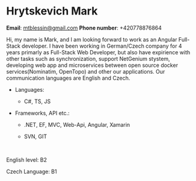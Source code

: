 
# Hrytskevich Mark

  

**Email**: mtblessin@gmail.com
**Phone number**: +420778876864

  

Hi, my name is Mark, and I am looking forward to work as an Angular Full-Stack developer. I have been working in German/Czech company for 4 years primarly as Full-Stack Web Developer, but also have expirience with other tasks such as synchronization, support NetGenium stystem, developing web app and microservices between open source docker services(Nominatim, OpenTopo) and other our applications. Our communication languages are English and Czech.


* Languages:

	* C#, TS, JS

* Frameworks, API etc.:

	* .NET, EF, MVC, Web-Api, Angular, Xamarin

	* SVN, GIT
	<br>

English level: B2

Czech Language: B1